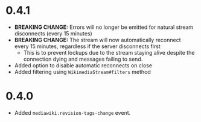 # 0.4.1
* **BREAKING CHANGE:** Errors will no longer be emitted for natural stream disconnects (every 15 minutes)
* **BREAKING CHANGE:** The stream will now automatically reconnect every 15 minutes, regardless if the server disconnects first
  * This is to prevent lockups due to the stream staying alive despite the connection dying and messages failing to send.
* Added option to disable automatic reconnects on close
* Added filtering using `WikimediaStream#filters` method

# 0.4.0
* Added `mediawiki.revision-tags-change` event.
